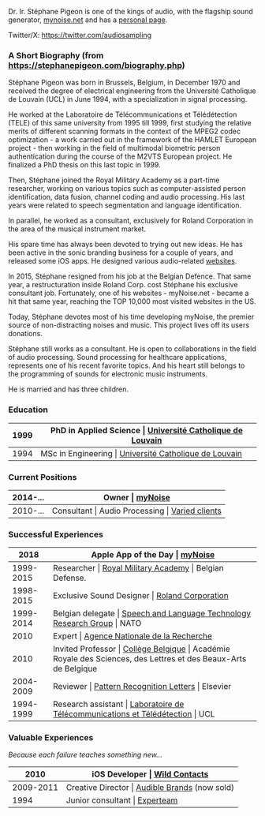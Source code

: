 Dr. Ir. Stéphane Pigeon is one of the kings of audio, with the flagship sound generator, [mynoise.net](https://www.mynoise.net/) and has a [personal page](https://stephanepigeon.com/).

Twitter/X: https://twitter.com/audiosampling
### A Short Biography (from https://stephanepigeon.com/biography.php)

Stéphane Pigeon was born in Brussels, Belgium, in December 1970 and received the degree of electrical engineering from the Université Catholique de Louvain (UCL) in June 1994, with a specialization in signal processing.

He worked at the Laboratoire de Télécommunications et Télédétection (TELE) of this same university from 1995 till 1999, first studying the relative merits of different scanning formats in the context of the MPEG2 codec optimization - a work carried out in the framework of the HAMLET European project - then working in the field of multimodal biometric person authentication during the course of the M2VTS European project. He finalized a PhD thesis on this last topic in 1999.

Then, Stéphane joined the Royal Military Academy as a part-time researcher, working on various topics such as computer-assisted person identification, data fusion, channel coding and audio processing. His last years were related to speech segmentation and language identification.

In parallel, he worked as a consultant, exclusively for Roland Corporation in the area of the musical instrument market.

His spare time has always been devoted to trying out new ideas. He has been active in the sonic branding business for a couple of years, and released some iOS apps. He designed various audio-related [websites](http://stephanepigeon.com/websites.php).

In 2015, Stéphane resigned from his job at the Belgian Defence. That same year, a restructuration inside Roland Corp. cost Stéphane his exclusive consultant job. Fortunately, one of his websites - myNoise.net - became a hit that same year, reaching the TOP 10,000 most visited websites in the US.

Today, Stéphane devotes most of his time developing myNoise, the premier source of non-distracting noises and music. This project lives off its users donations.

Stéphane still works as a consultant. He is open to collaborations in the field of audio processing. Sound processing for healthcare applications, represents one of his recent favorite topics. And his heart still belongs to the programming of sounds for electronic music instruments.

He is married and has three children.

### Education

| 1999 | PhD in Applied Science \| [Université Catholique de Louvain](http://www.uclouvain.be/) |
| ---- | -------------------------------------------------------------------------------------- |
| 1994 | MSc in Engineering \| [Université Catholique de Louvain](http://www.uclouvain.be/)     |

### Current Positions

| 2014-... | Owner \| [myNoise](http://mynoise.net/)                                                       |
| -------- | --------------------------------------------------------------------------------------------- |
| 2010-... | Consultant \| Audio Processing \| [Varied clients](https://stephanepigeon.com/consulting.php) |
### Successful Experiences

| 2018      | Apple App of the Day \| [myNoise](https://itunes.apple.com/us/app/mynoise/id813099896)                                                                                       |
| --------- | ---------------------------------------------------------------------------------------------------------------------------------------------------------------------------- |
| 1999-2015 | Researcher \| [Royal Military Academy](http://www.rma.ac.be/) \| Belgian Defense.                                                                                            |
| 1998-2015 | Exclusive Sound Designer \| [Roland Corporation](http://www.roland.co.jp/)                                                                                                   |
| 1999-2014 | Belgian delegate \| [Speech and Language Technology Research Group](http://www.rta.nato.int/panel.asp?panel=IST) \| NATO                                                     |
| 2010      | Expert \| [Agence Nationale de la Recherche](http://www.agence-nationale-recherche.fr/)                                                                                      |
| 2010      | Invited Professor \| [Collège Belgique](http://www.academieroyale.be/n11196/St%C3%A9phane.Pigeon) \| Académie Royale des Sciences, des Lettres et des Beaux-Arts de Belgique |
| 2004-2009 | Reviewer \| [Pattern Recognition Letters](http://www.elsevier.com/wps/find/journaldescription.cws_home/505619/description#description) \| Elsevier                           |
| 1994-1999 | Research assistant \| [Laboratoire de Télécommunications et Télédétection](http://www.tele.ucl.ac.be/) \| UCL                                                                |
### Valuable Experiences

_Because each failure teaches something new..._

| 2010      | iOS Developer \| [Wild Contacts](http://prmac.com/release-id-17736.htm)         |
| --------- | ------------------------------------------------------------------------------- |
| 2009-2011 | Creative Director \| [Audible Brands](http://www.audiblebrands.com/) (now sold) |
| 1994      | Junior consultant \| [Experteam](http://www.experteam.be/)                      |